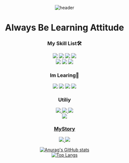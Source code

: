 <div align=center>
 
 ![header](https://capsule-render.vercel.app/api?type=Waving&&color=gradient&height=320&section=header&text=WelcomeToMyGit!!&fontSize=80&desc=Beginner%20Web%20Developer💻)


 # Always Be Learning Attitude

 ### My Skill List🛠 
 <img src="https://img.shields.io/badge/JavaScript-F7DF1E?style=flat-square&logo=JavaScript&logoColor=black"/>
 <img src="https://img.shields.io/badge/C-A8B9CC?style=flat-square&logo=C&logoColor=black"/>
 <img src="https://img.shields.io/badge/HTML-E34F26?style=flat-square&logo=HTML5&logoColor=white"/>
 <img src="https://img.shields.io/badge/CSS-3776AB?style=flat-square&logo=CSS3&logoColor=white"/><br/>
 <img src="https://img.shields.io/badge/Spring-6DB33F?style=flat-square&logo=Spring&logoColor=white"/>
 <img src="https://img.shields.io/badge/MySQL-4479A1?style=flat-square&logo=MySQL&logoColor=white"/>
 <img src="https://img.shields.io/badge/Oracle-F80000?style=flat-square&logo=Oracle&logoColor=white"/>

 ### Im Learing📖
 <img src="https://img.shields.io/badge/Linux-FCC624?style=flat-square&logo=Linux&logoColor=black"/>
 <img src="https://img.shields.io/badge/Python-3776AB?style=flat-square&logo=Python&logoColor=white"/>
 <img src="https://img.shields.io/badge/Socket.io-010101?style=flat-square&logo=Socket.io&logoColor=white"/>
 <img src="https://img.shields.io/badge/React-61DAFB?style=flat-square&logo=React&logoColor=black"/>
 
 ### Utiliy
 <a href="https://developer.mozilla.org/ko/"><img src="https://img.shields.io/badge/MDN-000000?style=flat-square&logo=MDNWebDocs&logoColor=white"/>
 <a href="https://github.com/ChoiEuiCheon"><img src="https://img.shields.io/badge/GitHub-F05032?style=flat-square&logo=Git&logoColor=white"/>
 <a href="https://replit.com/@ChoiEuiCheon"><img src="https://img.shields.io/badge/Replit-F26207?style=flat-square&logo=Replit&logoColor=white"/><br/>
 <a href="https://codesandbox.io/?from-app=1"><img src="https://img.shields.io/badge/CodeSandBox-151515?style=flat-square&logo=CodeSandBox&logoColor=white"/>
 
 ### MyStory
<a href="https://choieuicheon.tistory.com/m"><img src="https://img.shields.io/badge/Tistory-000000?style=flat-square&logo=Tistory&logoColor=white"/>
<a href="https://www.notion.so/choieuicheon/4cc4aefdbcda4bda87cfccb366610633"><img src="https://img.shields.io/badge/Notion-000000?style=flat-square&logo=Notion&logoColor=white"/>

![Anurag's GitHub stats](https://github-readme-stats.vercel.app/api?username=ChoiEuiCheon&show_icons=true&theme=radical)<br/>
[![Top Langs](https://github-readme-stats.vercel.app/api/top-langs/?username=ChoiEuiCheon&layout=compact)](https://github.com/ChoiEuiCheon/github-readme-stats)

 
 
 
 
</div>
